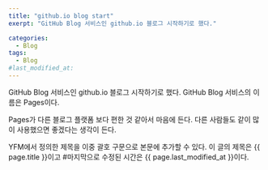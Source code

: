 ```yaml
---
title: "github.io blog start"
exerpt: "GitHub Blog 서비스인 github.io 블로그 시작하기로 했다."

categories:
  - Blog
tags:
  - Blog
#last_modified_at:
---
```


GitHub Blog 서비스인 github.io 블로그 시작하기로 했다.
GitHub Blog 서비스의 이름은 Pages이다.

Pages가 다른 블로그 플랫폼 보다 편한 것 같아서 마음에 든다.
다른 사람들도 같이 많이 사용했으면 좋겠다는 생각이 든다.

YFM에서 정의한 제목을 이중 괄호 구문으로 본문에 추가할 수 있다.
이 글의 제목은 {{ page.title }}이고
#마지막으로 수정된 시간은 {{ page.last_modified_at }}이다.
